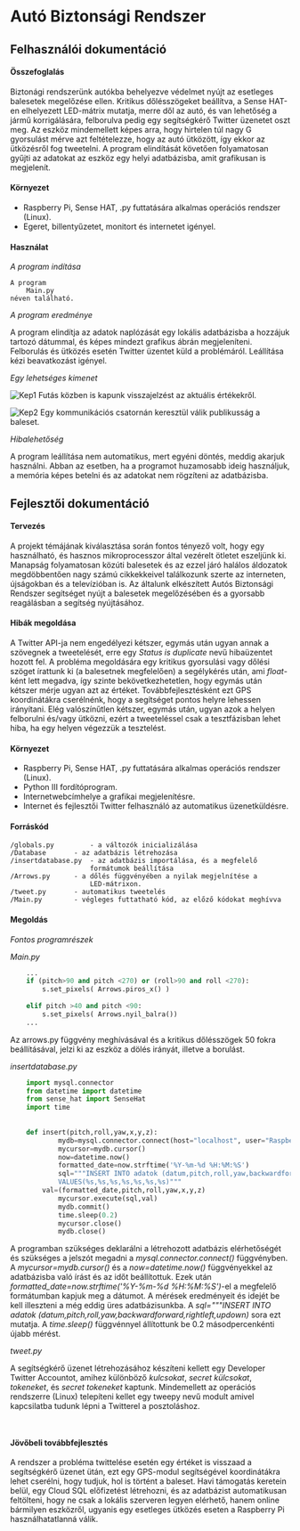 # Autó Biztonsági Rendszer
## Felhasználói dokumentáció

#### Összefoglalás

Biztonági rendszerünk autókba behelyezve védelmet nyújt az esetleges balesetek megelőzése ellen. Kritikus dőlésszögeket beállítva, a Sense HAT-en elhelyezett LED-mátrix mutatja, merre dől az autó, és van lehetőség a jármű korrigálására, felborulva pedig egy segítségkérő Twitter üzenetet oszt meg. Az eszköz mindemellett képes arra, hogy hirtelen túl nagy G gyorsulást mérve azt feltételezze, hogy az autó ütközött, így ekkor az ütközésről fog tweetelni. A program elindítását követően folyamatosan gyűjti az adatokat az eszköz egy helyi adatbázisba, amit grafikusan is megjelenít.

#### Környezet

* Raspberry Pi, Sense HAT, .py futtatására alkalmas operációs rendszer (Linux).
* Egeret, billentyűzetet, monitort és internetet igényel.
	
#### Használat

*A program indítása*
	
	A program	
		Main.py
	néven található.

*A program eredménye*

A program elindítja az adatok naplózását egy lokális adatbázisba a hozzájuk tartozó dátummal, és képes mindezt grafikus ábrán megjeleníteni.
Felborulás és ütközés esetén Twitter üzentet küld a problémáról.
Leállítása kézi beavatkozást igényel.
		
*Egy lehetséges kimenet*

![Kep1](https://i.imgur.com/hheDdPi.png)
Futás közben is kapunk visszajelzést az aktuális értékekről.

![Kep2](https://i.imgur.com/pwOY5SX.png)
Egy kommunikációs csatornán keresztül válik publikusság a baleset.

*Hibalehetőség*

A program leállítása nem automatikus, mert egyéni döntés, meddig akarjuk használni. Abban az esetben, ha a programot huzamosabb ideig használjuk, a memória képes betelni és az adatokat nem rögzíteni az adatbázisba.

## Fejlesztői dokumentáció

#### Tervezés

A projekt témájának kiválasztása során fontos tényező volt, hogy egy használható, és hasznos mikroprocesszor által vezérelt ötletet eszeljünk ki. Manapság folyamatosan közúti balesetek és az ezzel járó halálos áldozatok megdöbbentően nagy számú cikkekkeivel találkozunk szerte az interneten, újságokban és a televízióban is. Az általunk elkészített Autós Biztonsági Rendszer segítséget nyújt a balesetek megelőzésében és a gyorsabb reagálásban a segítség nyújtásához.

#### Hibák megoldása

A Twitter API-ja nem engedélyezi kétszer, egymás után ugyan annak a szövegnek a tweetelését, erre egy *Status is duplicate* nevű hibaüzentet hozott fel. A probléma megoldására egy kritikus gyorsulási vagy dőlési szöget írattunk ki (a balesetnek megfelelően) a segélykérés után, ami *float*-ként lett megadva, így szinte bekövetkezhetetlen, hogy egymás után kétszer mérje ugyan azt az értéket. Továbbfejlesztésként ezt GPS koordinátákra cserélnénk, hogy a segítséget pontos helyre lehessen irányítani. Elég valószínűtlen kétszer, egymás után, ugyan azok a helyen felborulni és/vagy ütközni, ezért a tweeteléssel csak a tesztfázisban lehet hiba, ha egy helyen végezzük a tesztelést.

#### Környezet

* Raspberry Pi, Sense HAT, .py futtatására alkalmas operációs rendszer (Linux).
* Python III fordítóprogram.
* Internetwebcímhelye a grafikai megjelenítésre.
* Internet és fejlesztői Twitter felhasználó az automatikus üzenetküldésre.

#### Forráskód
	/globals.py 		- a változók inicializálása
	/Database		- az adatbázis létrehozása
	/insertdatabase.py	- az adatbázis importálása, és a megfelelő 
						formátumok beállítása
	/Arrows.py		- a dőlés függvényében a nyilak megjelnítése a 
						LED-mátrixon.
	/tweet.py		- automatikus tweetelés
	/Main.py		- végleges futtatható kód, az előző kódokat meghívva

#### Megoldás

*Fontos programrészek*
	
*Main.py*

```python
	...
	if (pitch>90 and pitch <270) or (roll>90 and roll <270):
		s.set_pixels( Arrows.piros_x() )
		
	elif pitch >40 and pitch <90:
		s.set_pixels( Arrows.nyil_balra())
	...
```
Az arrows.py függvény meghívásával és a kritikus dőlésszögek 50 fokra beállításával, jelzi ki az eszköz a dölés irányát, illetve a borulást.

*insertdatabase.py*
```python
	import mysql.connector
	from datetime import datetime
	from sense_hat import SenseHat
	import time
		
		
	def insert(pitch,roll,yaw,x,y,z):
    		mydb=mysql.connector.connect(host="localhost", user="Raspberry", password="root", database="exampledb4")
    		mycursor=mydb.cursor()
    		now=datetime.now()
    		formatted_date=now.strftime('%Y-%m-%d %H:%M:%S')
    		sql="""INSERT INTO adatok (datum,pitch,roll,yaw,backwardforward,rightleft,updown)
    		VALUES(%s,%s,%s,%s,%s,%s,%s)"""
   		val=(formatted_date,pitch,roll,yaw,x,y,z)
    		mycursor.execute(sql,val)
    		mydb.commit()
    		time.sleep(0.2)
    		mycursor.close()
    		mydb.close()
```

A programban szükséges deklarálni a létrehozott adatbázis elérhetőségét és szükséges a jelszót megadni a *mysql.connector.connect()* függvényben. A *mycursor=mydb.cursor()* és a *now=datetime.now()* függvényekkel az adatbázisba való írást és az időt beállítottuk.
Ezek után *formatted_date=now.strftime('%Y-%m-%d %H:%M:%S')*-el a megfelelő formátumban kapjuk meg a dátumot. A mérések eredményeit és idejét be kell illeszteni a még eddig üres adatbázisunkba. A *sql="""INSERT INTO adatok (datum,pitch,roll,yaw,backwardforward,rightleft,updown)* sora ezt mutatja. A *time.sleep()* függvénnyel állítottunk be 0.2 másodpercenkénti újabb mérést.

*tweet.py*

A segítségkérő üzenet létrehozásához készíteni kellett egy Developer Twitter Accountot, amihez különböző *kulcsokat*, *secret külcsokat*, *tokeneket*, és *secret tokeneket* kaptunk. Mindemellett az operációs rendszerre (Linux) telepíteni kellet egy tweepy nevű modult amivel kapcsilatba tudunk lépni a Twitterel a posztoláshoz.
```python
	


```


#### Jövőbeli továbbfejlesztés

A rendszer a probléma twittelése esetén egy értéket is visszaad a segítségkérő üzenet ütán, ezt egy GPS-modul segítségével koordinátákra lehet cserélni, hogy tudjuk, hol is történt a baleset.
Havi támogatás keretein belül, egy Cloud SQL előfizetést létrehozni, és az adatbázist automatikusan feltölteni, hogy ne csak a lokális szerveren legyen elérhető, hanem online bármilyen eszközről, ugyanis egy esetleges ütközés eseten a Raspberry Pi használhatatlanná válik.
	
